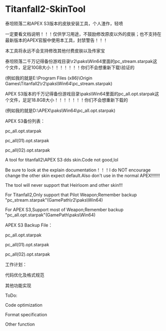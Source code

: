 # Titanfall2-SkinTool


泰坦陨落二和APEX S3版本的皮肤安装工具，个人渣作，轻喷


一定要看文档说明！！！仅供学习用途，不鼓励修改原皮以外的皮肤；也不支持在最新版本的APEX官服中使用本工具，封禁警告！！！


本工具将永远不会支持修改其他付费皮肤以及传家宝


泰坦陨落二千万记得备份游戏目录\r2\paks\Win64里面的pc_stream.starpak这个文件，足足10GB大小！！！！！！！你们不会想重新下载\验证的


(例如我的就是E:\Program Files (x86)\Origin Games\Titanfall2\r2\paks\Win64\pc_stream.starpak)


APEX S3版本的千万记得备份游戏目录\paks\Win64里面的pc_all.opt.starpak这个文件，足足18.8GB大小！！！！！！！你们不会想重新下载的


(例如我的就是D:\APEX\paks\Win64\pc_all.opt.starpak)


APEX S3备份列表：

pc_all.opt.starpak

pc_all(01).opt.starpak

pc_all(02).opt.starpak


A tool for titanfall2\APEX S3 dds skin.Code not good,lol


Be sure to look at the explain documentation！！！I do NOT encourage change the other skin expect default.Also don't use in the normal APEX!!!!!!!


The tool will never support that Heirloom and other skin!!!


For Titanfall2,Only support that Pilot Weapon;Remember backup "pc_stream.starpak"(GamePath\r2\paks\Win64\)


For APEX S3,Support most of Weapon;Remember backup "pc_all.opt.starpak"(GamePath\paks\Win64\)


APEX S3 Backup File：

pc_all.opt.starpak

pc_all(01).opt.starpak

pc_all(02).opt.starpak


工作计划：

代码优化及格式规范

其他功能实现


ToDo:

Code optimization

Format specification

Other function 
